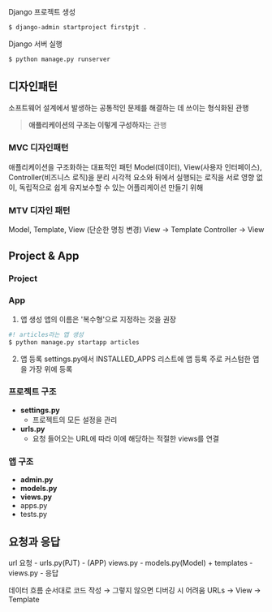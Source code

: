 Django 프로젝트 생성
```bash
$ django-admin startproject firstpjt .
```

Django 서버 실행
```bash
$ python manage.py runserver
```

## 디자인패턴
소프트웨어 설계에서 발생하는 공통적인 문제를 해결하는 데 쓰이는 형식화된 관행
> **애플리케이션의 구조는 이렇게 구성하자**는 관행

### MVC 디자인패턴
애플리케이션을 구조화하는 대표적인 패턴
Model(데이터), View(사용자 인터페이스), Controller(비즈니스 로직)을 분리
시각적 요소와 뒤에서 실행되는 로직을 서로 영향 없이, 독립적으로 쉽게 유지보수할 수 있는 어플리케이션 만들기 위해

### MTV 디자인 패턴
Model, Template, View (단순한 명칭 변경)
View → Template
Controller → View

## Project & App
### Project
### App
1. 앱 생성
앱의 이름은 '복수형'으로 지정하는 것을 권장
```bash
#! articles라는 앱 생성
$ python manage.py startapp articles
```
2. 앱 등록
settings.py에서 INSTALLED_APPS 리스트에 앱 등록
주로 커스텀한 앱을 가장 위에 등록

### 프로젝트 구조
- **settings.py**
    * 프로젝트의 모든 설정을 관리
- **urls.py**
    * 요청 들어오는 URL에 따라 이에 해당하는 적절한 views를 연결

### 앱 구조
- **admin.py**
- **models.py**
- **views.py**
- apps.py
- tests.py

## 요청과 응답
url 요청 - urls.py(PJT) - (APP) views.py - models.py(Model) + templates - views.py - 응답

데이터 흐름 순서대로 코드 작성 → 그렇지 않으면 디버깅 시 어려움
URLs → View → Template